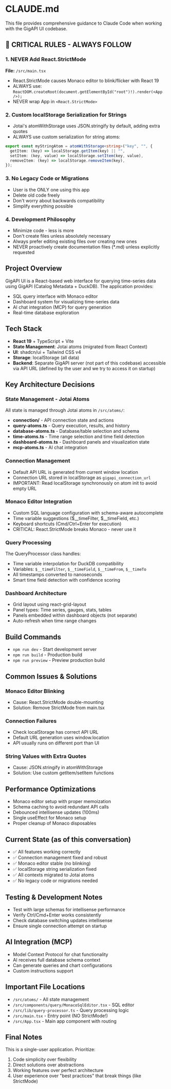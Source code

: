 # CLAUDE.md

This file provides comprehensive guidance to Claude Code when working with the GigAPI UI codebase.

## 🚨 CRITICAL RULES - ALWAYS FOLLOW

### 1. NEVER Add React.StrictMode
**File:** `/src/main.tsx`
- React.StrictMode causes Monaco editor to blink/flicker with React 19
- ALWAYS use: `ReactDOM.createRoot(document.getElementById("root")!).render(<App />);`
- NEVER wrap App in `<React.StrictMode>`

### 2. Custom localStorage Serialization for Strings
- Jotai's atomWithStorage uses JSON.stringify by default, adding extra quotes
- ALWAYS use custom serialization for string atoms:
```typescript
export const myStringAtom = atomWithStorage<string>("key", "", {
  getItem: (key) => localStorage.getItem(key) || "",
  setItem: (key, value) => localStorage.setItem(key, value),
  removeItem: (key) => localStorage.removeItem(key),
});
```

### 3. No Legacy Code or Migrations
- User is the ONLY one using this app
- Delete old code freely
- Don't worry about backwards compatibility
- Simplify everything possible

### 4. Development Philosophy
- Minimize code - less is more
- Don't create files unless absolutely necessary
- Always prefer editing existing files over creating new ones
- NEVER proactively create documentation files (*.md) unless explicitly requested

## Project Overview

GigAPI UI is a React-based web interface for querying time-series data using GigAPI (Catalog Metadata + DuckDB). The application provides:
- SQL query interface with Monaco editor
- Dashboard system for visualizing time-series data
- AI chat integration (MCP) for query generation
- Real-time database exploration

## Tech Stack
- **React 19** + TypeScript + Vite
- **State Management**: Jotai atoms (migrated from React Context)
- **UI**: shadcn/ui + Tailwind CSS v4
- **Storage**: localStorage (all data)
- **Backend**: Separate GigAPI server (not part of this codebase) accessible via API URL (defined by the user and we try to access it on startup)

## Key Architecture Decisions

### State Management - Jotai Atoms
All state is managed through Jotai atoms in `/src/atoms/`:
- **connection/** - API connection state and actions
- **query-atoms.ts** - Query execution, results, and history
- **database-atoms.ts** - Database/table selection and schema
- **time-atoms.ts** - Time range selection and time field detection
- **dashboard-atoms.ts** - Dashboard panels and visualization state
- **mcp-atoms.ts** - AI chat integration

### Connection Management
- Default API URL is generated from current window location
- Connection URL stored in localStorage as `gigapi_connection_url`
- IMPORTANT: Read localStorage synchronously on atom init to avoid empty URL

### Monaco Editor Integration
- Custom SQL language configuration with schema-aware autocomplete
- Time variable suggestions ($__timeFilter, $__timeField, etc.)
- Keyboard shortcuts (Cmd/Ctrl+Enter for execution)
- CRITICAL: React.StrictMode breaks Monaco - never use it

### Query Processing
The QueryProcessor class handles:
- Time variable interpolation for DuckDB compatibility
- Variables: `$__timeFilter`, `$__timeField`, `$__timeFrom`, `$__timeTo`
- All timestamps converted to nanoseconds
- Smart time field detection with confidence scoring

### Dashboard Architecture
- Grid layout using react-grid-layout
- Panel types: Time series, gauges, stats, tables
- Panels embedded within dashboard objects (not separate)
- Auto-refresh when time range changes

## Build Commands
- `npm run dev` - Start development server
- `npm run build` - Production build
- `npm run preview` - Preview production build

## Common Issues & Solutions

### Monaco Editor Blinking
- Cause: React.StrictMode double-mounting
- Solution: Remove StrictMode from main.tsx

### Connection Failures
- Check localStorage has correct API URL
- Default URL generation uses window.location
- API usually runs on different port than UI

### String Values with Extra Quotes
- Cause: JSON.stringify in atomWithStorage
- Solution: Use custom getItem/setItem functions

## Performance Optimizations
- Monaco editor setup with proper memoization
- Schema caching to avoid redundant API calls
- Debounced intellisense updates (100ms)
- Single useEffect for Monaco setup
- Proper cleanup of Monaco disposables

## Current State (as of this conversation)
- ✅ All features working correctly
- ✅ Connection management fixed and robust
- ✅ Monaco editor stable (no blinking)
- ✅ localStorage string serialization fixed
- ✅ All contexts migrated to Jotai atoms
- ✅ No legacy code or migrations needed

## Testing & Development Notes
- Test with large schemas for intellisense performance
- Verify Ctrl/Cmd+Enter works consistently
- Check database switching updates intellisense
- Ensure single connection attempt on startup

## AI Integration (MCP)
- Model Context Protocol for chat functionality
- AI receives full database schema context
- Can generate queries and chart configurations
- Custom instructions support

## Important File Locations
- `/src/atoms/` - All state management
- `/src/components/query/MonacoSqlEditor.tsx` - SQL editor
- `/src/lib/query-processor.ts` - Query processing logic
- `/src/main.tsx` - Entry point (NO StrictMode!)
- `/src/App.tsx` - Main app component with routing

## Final Notes
This is a single-user application. Prioritize:
1. Code simplicity over flexibility
2. Direct solutions over abstractions
3. Working features over perfect architecture
4. User experience over "best practices" that break things (like StrictMode)